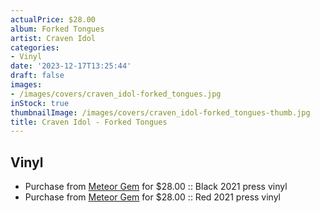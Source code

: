 ```yaml
---
actualPrice: $28.00
album: Forked Tongues
artist: Craven Idol
categories:
- Vinyl
date: '2023-12-17T13:25:44'
draft: false
images:
- /images/covers/craven_idol-forked_tongues.jpg
inStock: true
thumbnailImage: /images/covers/craven_idol-forked_tongues-thumb.jpg
title: Craven Idol - Forked Tongues
---
```


## Vinyl
* Purchase from [Meteor Gem](https://meteor-gem.com/products/craven-idol-forked-tongues-lp-1) for $28.00 :: Black 2021 press vinyl
* Purchase from [Meteor Gem](https://meteor-gem.com/products/craven-idol-forked-tongues-lp-1) for $28.00 :: Red 2021 press vinyl
